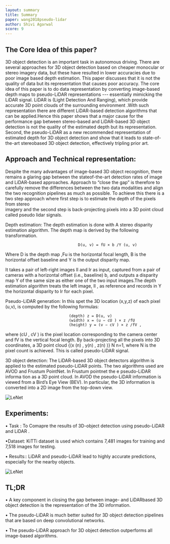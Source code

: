 ```yaml
---
layout: summary
title: Summary
paper: wang2018pseudo-lidar
author: Shivi Agarwal
score: 9
---
```



## The Core Idea of this paper?
3D object detection is an important task in autonomous driving.  There are several approaches for 3D object detection based on cheaper monocular or stereo 
imagery data, but these have resulted in lower accuracies due to poor image based depth estimation. This paper discusses that it is not the quality of data 
but its representation that causes poor accuracy. The core idea of this paper is to do data representation by  converting image-based depth maps to 
pseudo-LiDAR representations --- essentially mimicking the LiDAR signal. LiDAR is (Light Detection And Ranging), which provide accurate 3D point clouds of 
the surrounding environment .With such representation there are different LiDAR-based detection algorithms that can be applied.Hence this paper shows that 
a major cause for the performance gap between stereo-based and LiDAR-based 3D object detection is not the quality of the estimated depth but its 
representation. Second, the  pseudo-LiDAR as a new recommended representation of estimated depth for 3D object detection and show that it leads to 
state-of-the-art stereobased 3D object detection, effectively tripling prior art.


## Approach and Technical representation:

Despite the many advantages of image-based 3D object recognition, there remains a glaring gap between the stateof-the-art detection rates of image and 
LiDAR-based approaches. Approach to “close the gap” is therefore to carefully remove the differences between the two data modalities and align the two 
recognition pipelines as much as possible. To achieve this there is a two step approach where first step is to estimate the depth of the pixels from stereo  
imagery and the second step is  back-projecting pixels into a 3D point cloud called pseudo lidar signals.

Depth estimation: The depth estimation is done with A stereo disparity estimation algorithm. The depth map is derived by the following transformation.

									D(u, v) = fU × b /Y (u, v)

Where D is the depth map ,Fu is the horizontal focal length,
B is the horizontal offset baseline and Y is the output disparity map.

It takes a pair of left-right images Il and Ir as input, captured from a pair of cameras with a horizontal offset (i.e., baseline) b, and outputs a disparity 
map Y of the same size as either one of the two input images.The depth estimation algorithm treats the left image, Il , as reference and records in Y the 
horizontal disparity to Ir for each pixel.

Pseudo-LiDAR generation: In this spet the 3D location (x,y,z) of each pixel (u,v), is computed by the following formulas:
				
								(depth) z = D(u, v) 
								(width) x = (u − cU ) × z /fU 
								(height) y = (v − cV ) × z /fV ,
								
where (cU , cV ) is the pixel location corresponding to the camera center and fV is the vertical focal length.
By back-projecting all the pixels into 3D coordinates, a 3D point cloud {(x (n) , y(n) , z(n) )} N n=1, where N is the pixel count is achieved. 
This is called pseudo-LiDAR signal.

3D object detection: The LiDAR-based 3D object detectors algorithm is applied to the estimated pseudo-LiDAR points. The two algorithms used are AVOD and 
Frustum PointNet. In Frustum pointnet the e pseudo-LiDAR informa tion as a 3D point cloud. In AVOD the pseudo-LiDAR information is viewed from a Bird’s Eye 
View (BEV). In particular, the 3D information is converted into a 2D image from the top-down view.

				
![LeNet](wang2018pseudo_1a.png)

## Experiments: 

• Task : To Comapre the results of 3D-object detection using pseudo-LiDAR  and LiDAR .

•Dataset: KiTTi dataset is used which contains 7,481 images for training and 7,518 images for testing.

• Results:: LiDAR and pseudo-LiDAR lead to highly accurate predictions, especially for the nearby objects.

![LeNet](wang2018pseudo_1b.png)


## TL;DR
•  A key component in  closing the gap between image- and LiDARbased 3D object detection is  the representation of the 3D information.

•  The pseudo-LiDAR is much better suited for 3D object detection pipelines that are based on deep convolutional networks.

•  The pseudo-LiDAR approach for 3D object detection  outperforms all image-based algorithms.